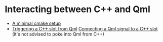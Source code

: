 # Interacting between C++ and Qml

- [A minimal cmake setup](qtquick-cmake-minimal-app/)
- [Triggering a C++ slot from Qml](qtquick-slot-from-cpp/)
  [Connecting a Qml signal to a C++ slot](qtquick-signal-to-cpp/) (it's not advised to poke into Qml from C++)
